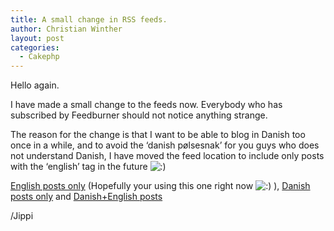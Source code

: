 ```yaml
---
title: A small change in RSS feeds.
author: Christian Winther
layout: post
categories:
  - Cakephp
---
```

Hello again.

I have made a small change to the feeds now. Everybody who has subscribed by Feedburner should not notice anything strange.

The reason for the change is that I want to be able to blog in Danish too once in a while, and to avoid the &#8216;danish pølsesnak&#8217; for you guys who does not understand Danish, I have moved the feed location to include only posts with the &#8216;english&#8217; tag in the future <img src='http://www.cakephp.nu/wp-includes/images/smilies/icon_smile.gif' alt=':)' class='wp-smiley' />

[English posts only][1] (Hopefully your using this one right now <img src='http://www.cakephp.nu/wp-includes/images/smilies/icon_smile.gif' alt=':)' class='wp-smiley' /> ), [Danish posts only][2] and [Danish+English posts][3]

/Jippi

 [1]: http://feeds.feedburner.com/CakephpnuBlog
 [2]: http://feeds.feedburner.com/CakephpnuBlogDanish
 [3]: http://feeds.feedburner.com/cakephp/all
